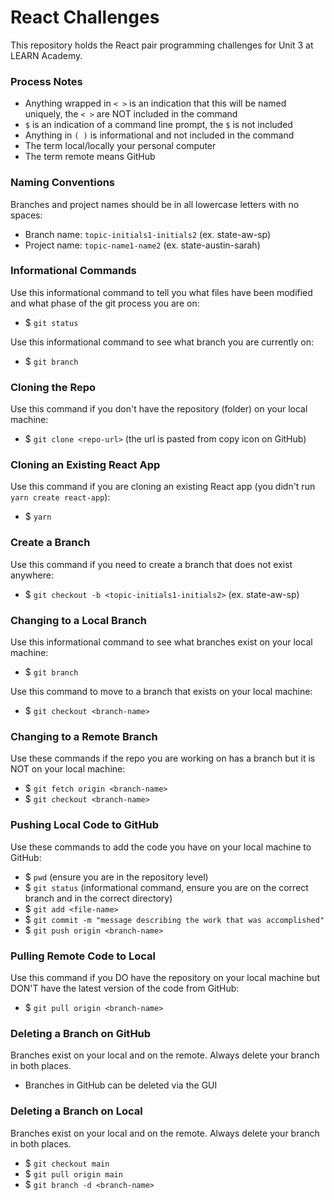 # React Challenges

This repository holds the React pair programming challenges for Unit 3 at LEARN Academy.

### Process Notes

- Anything wrapped in `< >` is an indication that this will be named uniquely, the `< >` are NOT included in the command
- `$` is an indication of a command line prompt, the `$` is not included
- Anything in `( )` is informational and not included in the command
- The term local/locally your personal computer
- The term remote means GitHub

### Naming Conventions

Branches and project names should be in all lowercase letters with no spaces:

- Branch name: `topic-initials1-initials2` (ex. state-aw-sp)
- Project name: `topic-name1-name2` (ex. state-austin-sarah)

### Informational Commands

Use this informational command to tell you what files have been modified and what phase of the git process you are on:

- $ `git status`

Use this informational command to see what branch you are currently on:

- $ `git branch`

### Cloning the Repo

Use this command if you don't have the repository (folder) on your local machine:

- $ `git clone <repo-url>` (the url is pasted from copy icon on GitHub)

### Cloning an Existing React App

Use this command if you are cloning an existing React app (you didn't run `yarn create react-app`):

- $ `yarn`

### Create a Branch

Use this command if you need to create a branch that does not exist anywhere:

- $ `git checkout -b <topic-initials1-initials2>` (ex. state-aw-sp)

### Changing to a Local Branch

Use this informational command to see what branches exist on your local machine:

- $ `git branch`

Use this command to move to a branch that exists on your local machine:

- $ `git checkout <branch-name>`

### Changing to a Remote Branch

Use these commands if the repo you are working on has a branch but it is NOT on your local machine:

- $ `git fetch origin <branch-name>`
- $ `git checkout <branch-name>`

### Pushing Local Code to GitHub

Use these commands to add the code you have on your local machine to GitHub:

- $ `pwd` (ensure you are in the repository level)
- $ `git status` (informational command, ensure you are on the correct branch and in the correct directory)
- $ `git add <file-name>`
- $ `git commit -m "message describing the work that was accomplished"`
- $ `git push origin <branch-name>`

### Pulling Remote Code to Local

Use this command if you DO have the repository on your local machine but DON'T have the latest version of the code from GitHub:

- $ `git pull origin <branch-name>`

### Deleting a Branch on GitHub

Branches exist on your local and on the remote. Always delete your branch in both places.

- Branches in GitHub can be deleted via the GUI

### Deleting a Branch on Local

Branches exist on your local and on the remote. Always delete your branch in both places.

- $ `git checkout main`
- $ `git pull origin main`
- $ `git branch -d <branch-name>`
